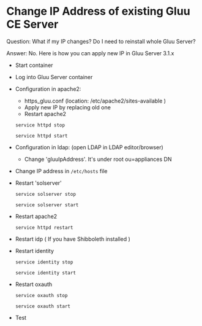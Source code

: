 # Change IP Address of existing Gluu CE Server

Question: What if my IP changes? Do I need to reinstall whole Gluu Server? 

Answer: No. Here is how you can apply new IP in Gluu Server 3.1.x

- Start container
- Log into Gluu Server container
- Configuration in apache2: 
    - https_gluu.conf (location: /etc/apache2/sites-available )
    - Apply new IP by replacing old one
    - Restart apache2
    
    `service httpd stop`
    
    `service httpd start`
    
- Configuration in ldap: (open LDAP in LDAP editor/browser)
    - Change 'gluuIpAddress'. It's under root ou=appliances DN
- Change IP address in `/etc/hosts` file
- Restart 'solserver'

    `service solserver stop`
    
    `service solserver start`
    
- Restart apache2

    `service httpd restart`
    
- Restart idp ( If you have Shibboleth installed )
- Restart identity

    `service identity stop`
    
    `service identity start`
    
- Restart oxauth

    `service oxauth stop`
    
    `service oxauth start`
    
- Test
